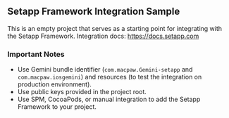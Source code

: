 ## Setapp Framework Integration Sample

This is an empty project that serves as a starting point for integrating with the Setapp Framework.
Integration docs: https://docs.setapp.com

### Important Notes
* Use Gemini bundle identifier (`com.macpaw.Gemini-setapp` and `com.macpaw.iosgemini`) and resources (to test the integration on production environment).
* Use public keys provided in the project root.
* Use SPM, CocoaPods, or manual integration to add the Setapp Framework to your project.
